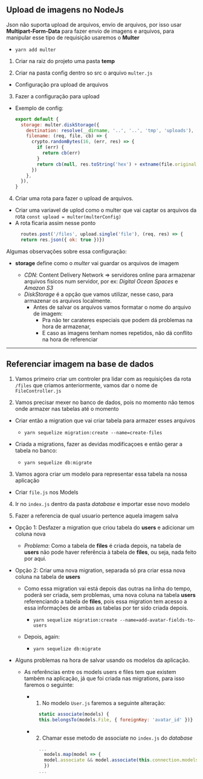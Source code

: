 ## Upload de imagens no NodeJs
Json não suporta upload de arquivos, envio de arquivos, por isso usar __Multipart-Form-Data__ para fazer envio de imagens e arquivos, para manipular esse tipo de requisição usaremos o **Multer**

  - `yarn add multer`

1. Criar na raiz do projeto uma pasta __temp__

2. Criar na pasta config dentro so src o arquivo `multer.js`
  - Configuração pra upload de arquivos

3. Fazer a configuração para upload

  - Exemplo de config:
    ```js
    export default {
      storage: multer.diskStorage({
        destination: resolve(__dirname, '..', '..', 'tmp', 'uploads'),
        filename: (req, file, cb) => {
          crypto.randomBytes(16, (err, res) => {
            if (err) {
              return cb(err)
            }
            return cb(null, res.toString('hex') + extname(file.originalname))
          })
        },
      }),
    }
    ```
4. Criar uma rota para fazer o upload de arquivos.
  - Criar uma variavel de uplod como o multer que vai captar os arquivos da rota
    `const upload = multer(multerConfig)`
  - A rota ficaria assim nesse ponto
    ```js
      routes.post('/files', upload.single('file'), (req, res) => {
      return res.json({ ok: true })})
    ```

Algumas observações sobre essa configuração:
- __storage__ define como o _multer_ vai guardar os arquivos de imagem

  - _CDN_: Content Delivery Network => servidores online para armazenar arquivos fisicos num servidor, por ex:  _Digital Ocean Spaces_ e _Amazon S3_
  - _DiskStorage_ é a opção que vamos utilizar, nesse caso, para armazenar os arquivos localmente.
    - Antes de salvar os arquivos vamos formatar o nome do arquivo de imagem:
      - Pra não ter carateres especiais que podem dá problemas na hora de armazenar,
      - E caso as imagens tenham nomes repetidos, não dá conflito na hora de referenciar
---

## Referenciar imagem na base de dados

1) Vamos primeiro criar um controler pra lidar com as requisições da rota `/files` que criamos anteriormente, vamos dar o nome de `FileController.js`

2) Vamos precisar mexer no banco de dados, pois no momento não temos onde armazer nas tabelas até o momento
  - Criar então a migration que vai criar tabela para armazer esses arquivos

    - `yarn sequelize migration:create --name=create-files`

  - Criada a migrations, fazer as devidas modificaçoes e então gerar a tabela no banco:

    - `yarn sequelize db:migrate`
3) Vamos agora criar  um modelo para representar essa tabela na nossa aplicação
  - Criar `file.js` nos Models

4) Ir no `index.js` dentro da pasta _database_ e importar esse novo modelo

5) Fazer a referencia de qual usuario pertence aquela imagem salva
  - Opção 1: Desfazer a migration que criou tabela do __users__ e adicionar um coluna nova
    - _Problema_: Como a tabela de __files__ é criada depois, na tabela de __users__ não pode haver referência à tabela de __files__, ou seja, nada feito por aqui.

  - Opção 2: Criar uma nova migration, separada só pra criar essa nova coluna na tabela de __users__
    - Como essa migration vai está depois das outras na linha do tempo, poderá ser criada, sem problemas,
      uma nova coluna na tabela __users__ referenciando a tabela de __files__, pois essa migration tem acesso a essa informações de ambas as tabelas por ter sido criada depois.

      - `yarn sequelize migration:create --name=add-avatar-fields-to-users`

    - Depois, again:
      - `yarn sequelize db:migrate`

  * Alguns problemas na hora de salvar usando os modelos da aplicação.
    - As referências entre os models users e files tem que existem também na aplicação,
      já que foi criada nas migrations, para isso faremos o seguinte:

      - 1) No modelo `User.js` faremos a seguinte alteração:
        ```js
          static associate(models) {
          this.belongsTo(models.File, { foreignKey: 'avatar_id' })}
        ```
      - 2) Chamar esse metodo de associate no `index.js` do _database_
        ```js
          ...
            models.map(model => {
            model.associate && model.associate(this.connection.models)
            })
          ...
        ```


